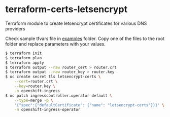 # terraform-certs-letsencrypt

Terraform module to create letsencrypt certificates for various DNS providers

Check sample tfvars file in [examples](https://github.com/ncolon/terraform-certs-letsencrypt/tree/main/examples) folder. Copy one of the files to the root folder and replace parameters with your values.

```bash
$ terraform init
$ terraform plan
$ terraform apply
$ terraform output --raw router_cert > router.crt
$ terraform output --raw router_key > router.key
$ oc create secret tls letsencrypt-certs \
    --cert=router.crt \
    --key=router.key \
    -n openshift-ingress
$ oc patch ingresscontroller.operator default \
    --type=merge -p \
    '{"spec":{"defaultCertificate": {"name": "letsencrypt-certs"}}}' \
    -n openshift-ingress-operator
```
